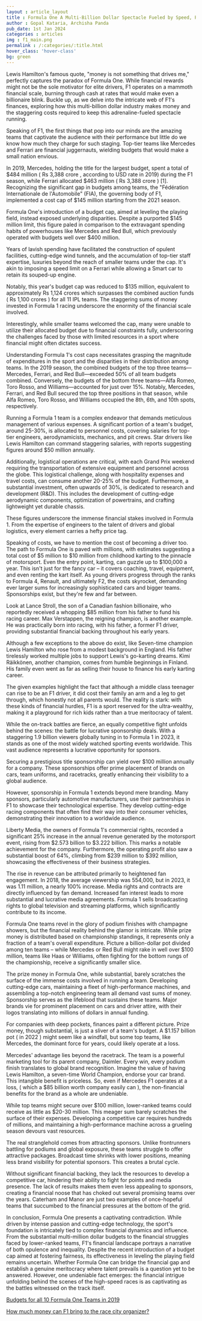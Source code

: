 ```yaml
---
layout : article_layout
title : Formula One A Multi-Billion Dollar Spectacle Fueled by Speed, Passion, and Money
author : Gopal Kataria, Archisha Panda
pub_date: 1st Jan 2024
categories : articles
img : f1_main.png
permalink : /:categories/:title.html
hover_class: 'hover-class'
bg: green
---
```


Lewis Hamilton's famous quote, "money is not something that drives me," perfectly captures the paradox of Formula One. While financial rewards might not be the sole motivator for elite drivers, F1 operates on a mammoth financial scale, burning through cash at rates that would make even a billionaire blink. Buckle up, as we delve into the intricate web of F1's finances, exploring how this multi-billion dollar industry makes money and the staggering costs required to keep this adrenaline-fueled spectacle running.

Speaking of F1, the first things that pop into our minds are the amazing teams that captivate the audience with their performance but little do we know how much they charge for such staging. Top-tier teams like Mercedes and Ferrari are financial juggernauts, wielding budgets that would make a small nation envious. 

In 2019, Mercedes, holding the title for the largest budget, spent a total of $484 million ( Rs 3,388 crore , according to USD rate in 2019)  during the F1 season, while Ferrari allocated $463 million ( Rs 3,388 crore ) [1]. Recognizing the significant gap in budgets among teams, the "Fédération Internationale de l'Automobile" (FIA), the governing body of F1, implemented a cost cap of $145 million starting from the 2021 season.

Formula One's introduction of a budget cap, aimed at leveling the playing field, instead exposed underlying disparities. Despite a purported $145 million limit, this figure paled in comparison to the extravagant spending habits of powerhouses like Mercedes and Red Bull, which previously operated with budgets well over $400 million. 

Years of lavish spending have facilitated the construction of opulent facilities, cutting-edge wind tunnels, and the accumulation of top-tier staff expertise, luxuries beyond the reach of smaller teams under the cap. It's akin to imposing a speed limit on a Ferrari while allowing a Smart car to retain its souped-up engine. 

Notably, this year's budget cap was reduced to $135 million, equivalent to approximately Rs 1,124 crores which surpasses the combined auction funds ( Rs 1,100 crores ) for all 11 IPL teams. The staggering sums of money invested in Formula 1 racing underscore the enormity of the financial scale involved. 

Interestingly, while smaller teams welcomed the cap, many were unable to utilize their allocated budget due to financial constraints fully, underscoring the challenges faced by those with limited resources in a sport where financial might often dictates success.

Understanding Formula 1's cost caps necessitates grasping the magnitude of expenditures in the sport and the disparities in their distribution among teams. In the 2019 season, the combined budgets of the top three teams—Mercedes, Ferrari, and Red Bull—exceeded 50% of all team budgets combined. Conversely, the budgets of the bottom three teams—Alfa Romeo, Toro Rosso, and Williams—accounted for just over 15%. Notably, Mercedes, Ferrari, and Red Bull secured the top three positions in that season, while Alfa Romeo, Toro Rosso, and Williams occupied the 8th, 6th, and 10th spots, respectively.

Running a Formula 1 team is a complex endeavor that demands meticulous management of various expenses. A significant portion of a team's budget, around 25-30%, is allocated to personnel costs, covering salaries for top-tier engineers, aerodynamicists, mechanics, and pit crews. Star drivers like Lewis Hamilton can command staggering salaries, with reports suggesting figures around $50 million annually. 

Additionally, logistical operations are critical, with each Grand Prix weekend requiring the transportation of extensive equipment and personnel across the globe. This logistical challenge, along with hospitality expenses and travel costs, can consume another 20-25% of the budget. Furthermore, a substantial investment, often upwards of 30%, is dedicated to research and development (R&D). This includes the development of cutting-edge aerodynamic components, optimization of powertrains, and crafting lightweight yet durable chassis. 

These figures underscore the immense financial stakes involved in Formula 1. From the expertise of engineers to the talent of drivers and global logistics, every element carries a hefty price tag.

Speaking of costs, we have to mention the cost of becoming a driver too. The path to Formula One is paved with millions, with estimates suggesting a total cost of $5 million to $10 million from childhood karting to the pinnacle of motorsport. Even the entry point, karting, can guzzle up to $100,000 a year. This isn't just for the fancy car – it covers coaching, travel, equipment, and even renting the kart itself. As young drivers progress through the ranks to Formula 4, Renault, and ultimately F2, the costs skyrocket, demanding ever larger sums for increasingly sophisticated cars and bigger teams. Sponsorships exist, but they're few and far between. 

Look at Lance Stroll, the son of a Canadian fashion billionaire, who reportedly received a whopping $85 million from his father to fund his racing career. Max Verstappen, the reigning champion, is another example. He was practically born into racing, with his father, a former F1 driver, providing substantial financial backing throughout his early years.

Although a few exceptions to the above do exist, like Seven-time champion Lewis Hamilton who rose from a modest background in England. His father tirelessly worked multiple jobs to support Lewis's go-karting dreams. Kimi Räikkönen, another champion, comes from humble beginnings in Finland. His family even went as far as selling their house to finance his early karting career. 

The given examples highlight the fact that although a middle class teenager can rise to be an F1 driver, it did cost their family an arm and a leg to get through, which honestly not all parents would. The reality is stark: with these kinds of financial hurdles, F1 is a sport reserved for the ultra-wealthy, making it a playground for rich kids rather than a true meritocracy of talent.

While the on-track battles are fierce, an equally competitive fight unfolds behind the scenes: the battle for lucrative sponsorship deals. With a staggering 1.9 billion viewers globally tuning in to Formula 1 in 2023, it stands as one of the most widely watched sporting events worldwide. This vast audience represents a lucrative opportunity for sponsors.

Securing a prestigious title sponsorship can yield over $100 million annually for a company. These sponsorships offer prime placement of brands on cars, team uniforms, and racetracks, greatly enhancing their visibility to a global audience.

However, sponsorship in Formula 1 extends beyond mere branding. Many sponsors, particularly automotive manufacturers, use their partnerships in F1 to showcase their technological expertise. They develop cutting-edge racing components that often find their way into their consumer vehicles, demonstrating their innovation to a worldwide audience.

Liberty Media, the owners of Formula 1's commercial rights, recorded a significant 25% increase in the annual revenue generated by the motorsport event, rising from $2.573 billion to $3.222 billion. This marks a notable achievement for the company. Furthermore, the operating profit also saw a substantial boost of 64%, climbing from $239 million to $392 million, showcasing the effectiveness of their business strategies.

The rise in revenue can be attributed primarily to heightened fan engagement. In 2018, the average viewership was 554,000, but in 2023, it was 1.11 million, a nearly 100% increase. Media rights and contracts are directly influenced by fan demand. Increased fan interest leads to more substantial and lucrative media agreements. Formula 1 sells broadcasting rights to global television and streaming platforms, which significantly contribute to its income.

Formula One teams revel in the glory of podium finishes with champagne showers, but the financial reality behind the glamor is intricate. While prize money is distributed based on championship standings, it represents only a fraction of a team's overall expenditure. Picture a billion-dollar pot divided among ten teams – while Mercedes or Red Bull might rake in well over $100 million, teams like Haas or Williams, often fighting for the bottom rungs of the championship, receive a significantly smaller slice.

The prize money in Formula One, while substantial, barely scratches the surface of the immense costs involved in running a team. Developing cutting-edge cars, maintaining a fleet of high-performance machines, and assembling a top-notch engineering team all demand vast sums of money. Sponsorship serves as the lifeblood that sustains these teams. Major brands vie for prominent placement on cars and driver attire, with their logos translating into millions of dollars in annual funding.

For companies with deep pockets, finances paint a different picture. Prize money, though substantial, is just a sliver of a team's budget. A $1.157 billion pot ( in 2022 ) might seem like a windfall, but some top teams, like Mercedes, the dominant force for years, could likely operate at a loss.

Mercedes' advantage lies beyond the racetrack. The team is a powerful marketing tool for its parent company, Daimler. Every win, every podium finish translates to global brand recognition.  Imagine the value of having Lewis Hamilton, a seven-time World Champion, endorse your car brand. This intangible benefit is priceless. So, even if Mercedes F1 operates at a loss, ( which a $85 billion worth company easily can ), the non-financial benefits for the brand as a whole are undeniable.

While top teams might secure over $100 million, lower-ranked teams could receive as little as $20-30 million. This meager sum barely scratches the surface of their expenses. Developing a competitive car requires hundreds of millions, and maintaining a high-performance machine across a grueling season devours vast resources.

The real stranglehold comes from attracting sponsors. Unlike frontrunners battling for podiums and global exposure, these teams struggle to offer attractive packages. Broadcast time shrinks with lower positions, meaning less brand visibility for potential sponsors. This creates a brutal cycle. 

Without significant financial backing, they lack the resources to develop a competitive car, hindering their ability to fight for points and media presence. The lack of results makes them even less appealing to sponsors, creating a financial noose that has choked out several promising teams over the years. Caterham and Manor are just two examples of once-hopeful teams that succumbed to the financial pressures at the bottom of the grid.

In conclusion, Formula One presents a captivating contradiction. While driven by intense passion and cutting-edge technology, the sport's foundation is intricately tied to complex financial dynamics and influence. From the substantial multi-million dollar budgets to the financial struggles faced by lower-ranked teams, F1's financial landscape portrays a narrative of both opulence and inequality. Despite the recent introduction of a budget cap aimed at fostering fairness, its effectiveness in leveling the playing field remains uncertain. Whether Formula One can bridge the financial gap and establish a genuine meritocracy where talent prevails is a question yet to be answered. However, one undeniable fact emerges: the financial intrigue unfolding behind the scenes of the high-speed races is as captivating as the battles witnessed on the track itself.

[Budgets for all 10 Formula One Teams in 2019](https://www.essentiallysports.com/what-are-the-budgets-for-all-10-formula-one-teams-2019/)

[How much money can F1 bring to the race city organizer?](https://en.as.com/racing/how-much-money-can-f1-bring-to-the-race-city-organizer-n/)